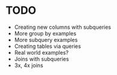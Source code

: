 # TODO

* Creating new columns with subqueries
* More group by examples
* More subquery examples
* Creating tables via queries
* Real world examples?
* Joins with subqueries
* 3x, 4x joins
